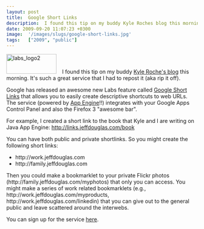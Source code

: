 ```yaml
---
layout: post
title:  Google Short Links
description:  I found this tip on my buddy Kyle Roches blog this morning. Its such a great service that I had to repost it (aka rip it off). Google has released an awesome new Labs feature called Google Short Links  that allows you to easily create descriptive shortcuts to web URLs. The service (powered by App Engine !!) integrates with your Google Apps Control Panel and also the Firefox 3 awesome bar. For example, I created a short link to the book that Kyle and I are writing on Java App Engine- http-//link
date: 2009-09-20 11:07:23 +0300
image:  '/images/slugs/google-short-links.jpg'
tags:   ["2009", "public"]
---
```

<p><a href="http://res.cloudinary.com/blog-jeffdouglas-com/image/upload/v1400399504/labs_logo2_dfkxkj.png"><img class="alignleft size-full wp-image-1318" style="padding-right:15px;" title="labs_logo2" src="http://res.cloudinary.com/blog-jeffdouglas-com/image/upload/v1400399504/labs_logo2_dfkxkj.png" alt="labs_logo2" width="132" height="52" /></a>I found this tip on my buddy <a href="http://www.kyleroche.com/2009/09/google-labs-short-links.html" target="_blank">Kyle Roche's blog</a> this morning. It's such a great service that I had to repost it (aka rip it off).</p>
<p>Google has released an awesome new Labs feature called <a href="http://www.google.com/enterprise/marketplace/viewListing?productListingId=5143210+6352879591152674960" target="_blank">Google Short Links</a> that allows you to easily create descriptive shortcuts to web URLs. The service (powered by <a href="http://appengine.google.com" target="_blank">App Engine</a>!!) integrates with your Google Apps Control Panel and also the Firefox 3 "awesome bar".</p>
<p>For example, I created a short link to the book that Kyle and I are writing on Java App Engine: <a href="http://links.jeffdouglas.com/book" target="_blank">http://links.jeffdouglas.com/book</a></p>
<p>You can have both public and private shortlinks. So you might create the following short links:</p>
<ul>
	<li>http://work.jeffdouglas.com</li>
	<li>http://family.jeffdouglas.com</li>
</ul>
Then you could make a bookmarklet to your private Flickr photos (http://family.jeffdouglas.com/myphotos) that only you can access. You might make a series of work related bookmarklets (e.g., http://work.jeffdouglas.com/myproducts, http://work.jeffdouglas.com/linkedin) that you can give out to the general public and leave scattered around the interwebs.
<p>You can sign up for the service <a href="http://www.google.com/enterprise/marketplace/viewListing?productListingId=5143210+6352879591152674960" target="_blank">here</a>.</p>

